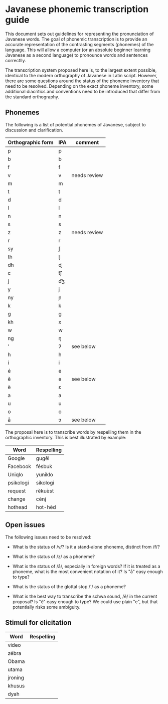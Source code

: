 # Javanese phonemic transcription guide

This document sets out guidelines for representing the pronunciation of Javanese
words. The goal of phonemic transcription is to provide an accurate
representation of the contrasting segments (phonemes) of the language. This will
allow a computer (or an absolute beginner learning Javanese as a second
language) to pronounce words and sentences correctlly.

The transcription system proposed here is, to the largest extent possible,
identical to the modern orthography of Javanese in Latin script. However, there
are some questions around the status of the phoneme inventory that need to be
resolved. Depending on the exact phoneme inventory, some additional diacritics
and conventions need to be introduced that differ from the standard orthography.

## Phonemes

The following is a list of potential phonemes of Javanese, subject to discussion
and clarification.

Orthographic form | IPA | comment
------------------|-----|--------
p | p
b | b
f | f
v | v | needs review
m | m
t | t
d | d
l | l
n | n
s | s
z | z | needs review
r | r
sy | ʃ
th | ʈ
dh | ɖ
c | t͡ʃ
j | d͡ʒ
y | j
ny | ɲ
k | k
g | g
kh | x
w | w
ng | ŋ
' | ʔ | see below
h | h
i | i
é | e
ě | ə | see below
è | ɛ
a | a
u | u
o | o
å | ɔ | see below


The proposal here is to transcribe words by respelling them in the orthographic
inventory. This is best illustrated by example:

Word      | Respelling
----------|-----------
Google    | gugěl
Facebook  | fésbuk
Uniqlo    | yuniklo
psikologi | sikologi
request   | rěkuèst
change    | cénj
hothead   | hot-hèd

## Open issues

The following issues need to be resolved:

* What is the status of /v/? Is it a stand-alone phoneme, distinct from /f/?

* What is the status of /z/ as a phoneme?

* What is the status of /å/, especially in foreign words? If it is treated as a
  phoneme, what is the most convenient notation of it? Is "å" easy enough to
  type?

* What is the status of the glottal stop /'/ as a phoneme?

* What is the best way to transcribe the schwa sound, /ě/ in the current
  proposal? Is "ě" easy enough to type? We could use plain "e", but that
  potentially risks some ambiguity.

## Stimuli for elicitation

Word      | Respelling
----------|-----------
video     |
zébra     |
Obama     |
utama     |
jroning   |
khusus    |
dyah      |

